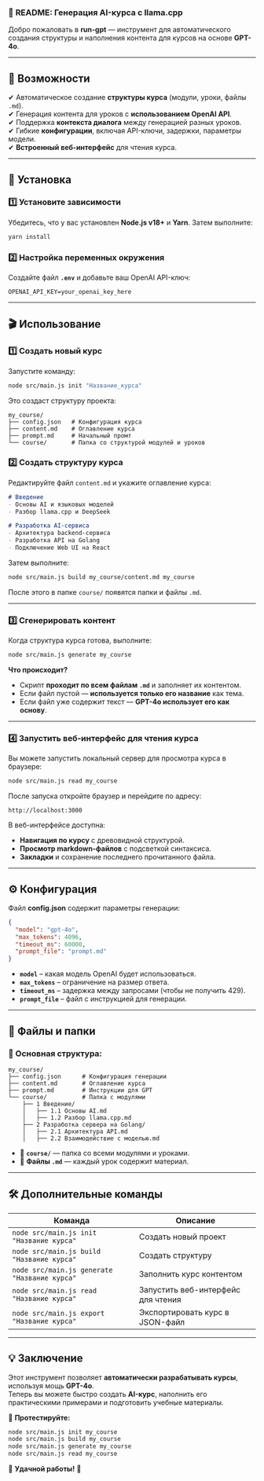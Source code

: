 ### 📌 **README: Генерация AI-курса с llama.cpp**

Добро пожаловать в **run-gpt** — инструмент для автоматического создания структуры и наполнения контента для курсов на основе **GPT-4o**.  

---

## 🚀 **Возможности**
✔ Автоматическое создание **структуры курса** (модули, уроки, файлы `.md`).  
✔ Генерация контента для уроков с **использованием OpenAI API**.  
✔ Поддержка **контекста диалога** между генерацией разных уроков.  
✔ Гибкие **конфигурации**, включая API-ключи, задержки, параметры модели.  
✔ **Встроенный веб-интерфейс** для чтения курса.  

---

## 🔧 **Установка**

### **1️⃣ Установите зависимости**
Убедитесь, что у вас установлен **Node.js v18+** и **Yarn**. Затем выполните:
```sh
yarn install
```

### **2️⃣ Настройка переменных окружения**
Создайте файл **`.env`** и добавьте ваш OpenAI API-ключ:
```
OPENAI_API_KEY=your_openai_key_here
```

---

## 🎬 **Использование**

### **1️⃣ Создать новый курс**
Запустите команду:
```sh
node src/main.js init "Название_курса"
```
Это создаст структуру проекта:
```
my_course/
├── config.json   # Конфигурация курса
├── content.md    # Оглавление курса
├── prompt.md     # Начальный промт
└── course/       # Папка со структурой модулей и уроков
```

### **2️⃣ Создать структуру курса**
Редактируйте файл `content.md` и укажите оглавление курса:
```md
# Введение
- Основы AI и языковых моделей
- Разбор llama.cpp и DeepSeek

# Разработка AI-сервиса
- Архитектура backend-сервиса
- Разработка API на Golang
- Подключение Web UI на React
```
Затем выполните:
```sh
node src/main.js build my_course/content.md my_course
```
После этого в папке `course/` появятся папки и файлы `.md`.

---

### **3️⃣ Сгенерировать контент**
Когда структура курса готова, выполните:
```sh
node src/main.js generate my_course
```
**Что происходит?**
- Скрипт **проходит по всем файлам `.md`** и заполняет их контентом.
- Если файл пустой — **используется только его название** как тема.
- Если файл уже содержит текст — **GPT-4o использует его как основу**.

---

### **4️⃣ Запустить веб-интерфейс для чтения курса**
Вы можете запустить локальный сервер для просмотра курса в браузере:
```sh
node src/main.js read my_course
```
После запуска откройте браузер и перейдите по адресу:
```
http://localhost:3000
```
В веб-интерфейсе доступна:
- **Навигация по курсу** с древовидной структурой.
- **Просмотр markdown-файлов** с подсветкой синтаксиса.
- **Закладки** и сохранение последнего прочитанного файла.

---

## ⚙ **Конфигурация**
Файл **config.json** содержит параметры генерации:
```json
{
  "model": "gpt-4o",
  "max_tokens": 4096,
  "timeout_ms": 60000,
  "prompt_file": "prompt.md"
}
```
- **`model`** – какая модель OpenAI будет использоваться.  
- **`max_tokens`** – ограничение на размер ответа.  
- **`timeout_ms`** – задержка между запросами (чтобы не получить 429).  
- **`prompt_file`** – файл с инструкцией для генерации.  

---

## 📌 **Файлы и папки**
### 📁 Основная структура:
```
my_course/
├── config.json      # Конфигурация генерации
├── content.md       # Оглавление курса
├── prompt.md        # Инструкции для GPT
└── course/          # Папка с модулями
    ├── 1 Введение/
    │   ├── 1.1 Основы AI.md
    │   ├── 1.2 Разбор llama.cpp.md
    ├── 2 Разработка сервера на Golang/
    │   ├── 2.1 Архитектура API.md
    │   ├── 2.2 Взаимодействие с моделью.md
```
- 📂 **`course/`** — папка со всеми модулями и уроками.  
- 📄 **Файлы `.md`** — каждый урок содержит материал.  

---

## 🛠 **Дополнительные команды**
| Команда | Описание |
|---------|----------|
| `node src/main.js init "Название курса"` | Создать новый проект |
| `node src/main.js build "Название курса"`| Создать структуру |
| `node src/main.js generate "Название курса"` | Заполнить курс контентом |
| `node src/main.js read "Название курса"` | Запустить веб-интерфейс для чтения |
| `node src/main.js export "Название курса"` | Экспортировать курс в JSON-файл |

---

## 💡 **Заключение**
Этот инструмент позволяет **автоматически разрабатывать курсы**, используя мощь **GPT-4o**.  
Теперь вы можете быстро создать **AI-курс**, наполнить его практическими примерами и подготовить учебные материалы.

🎯 **Протестируйте:**
```sh
node src/main.js init my_course
node src/main.js build my_course
node src/main.js generate my_course
node src/main.js read my_course
```

🎉 **Удачной работы!** 🚀
